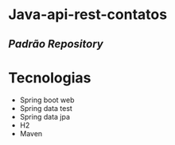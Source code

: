 # Java-api-rest-contatos

## _Padrão Repository_

# **Tecnologias**
- Spring boot web
- Spring data test
- Spring data jpa
- H2
- Maven
